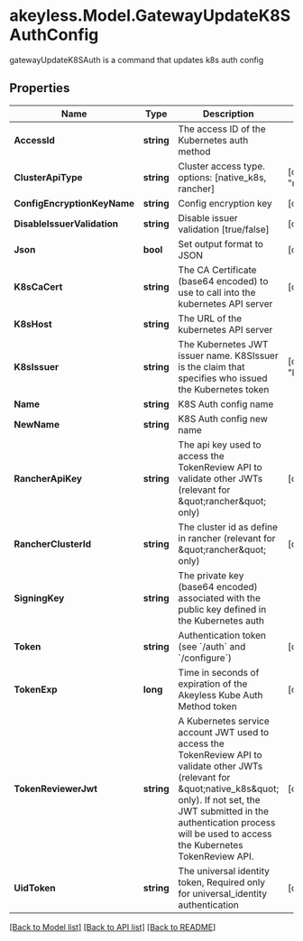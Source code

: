# akeyless.Model.GatewayUpdateK8SAuthConfig
gatewayUpdateK8SAuth is a command that updates k8s auth config

## Properties

Name | Type | Description | Notes
------------ | ------------- | ------------- | -------------
**AccessId** | **string** | The access ID of the Kubernetes auth method | 
**ClusterApiType** | **string** | Cluster access type. options: [native_k8s, rancher] | [optional] [default to "native_k8s"]
**ConfigEncryptionKeyName** | **string** | Config encryption key | [optional] 
**DisableIssuerValidation** | **string** | Disable issuer validation [true/false] | [optional] 
**Json** | **bool** | Set output format to JSON | [optional] [default to false]
**K8sCaCert** | **string** | The CA Certificate (base64 encoded) to use to call into the kubernetes API server | [optional] 
**K8sHost** | **string** | The URL of the kubernetes API server | 
**K8sIssuer** | **string** | The Kubernetes JWT issuer name. K8SIssuer is the claim that specifies who issued the Kubernetes token | [optional] [default to "kubernetes/serviceaccount"]
**Name** | **string** | K8S Auth config name | 
**NewName** | **string** | K8S Auth config new name | 
**RancherApiKey** | **string** | The api key used to access the TokenReview API to validate other JWTs (relevant for \&quot;rancher\&quot; only) | [optional] 
**RancherClusterId** | **string** | The cluster id as define in rancher (relevant for \&quot;rancher\&quot; only) | [optional] 
**SigningKey** | **string** | The private key (base64 encoded) associated with the public key defined in the Kubernetes auth | 
**Token** | **string** | Authentication token (see &#x60;/auth&#x60; and &#x60;/configure&#x60;) | [optional] 
**TokenExp** | **long** | Time in seconds of expiration of the Akeyless Kube Auth Method token | [optional] [default to 300]
**TokenReviewerJwt** | **string** | A Kubernetes service account JWT used to access the TokenReview API to validate other JWTs (relevant for \&quot;native_k8s\&quot; only). If not set, the JWT submitted in the authentication process will be used to access the Kubernetes TokenReview API. | [optional] 
**UidToken** | **string** | The universal identity token, Required only for universal_identity authentication | [optional] 

[[Back to Model list]](../README.md#documentation-for-models) [[Back to API list]](../README.md#documentation-for-api-endpoints) [[Back to README]](../README.md)

